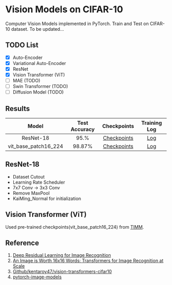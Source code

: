 # Vision Models on CIFAR-10
Computer Vision Models implemented in PyTorch. Train and Test on CIFAR-10 dataset. To be updated...

## TODO List
- [x] Auto-Encoder
- [x] Variational Auto-Encoder
- [x] ResNet 
- [x] Vision Transformer (ViT) 
- [ ] MAE (TODO)
- [ ] Swin Transformer (TODO)
- [ ] Diffusion Model (TODO)

## Results
| Model | Test Accuracy | Checkpoints | Training Log |
| :---: | :---: | :---: | :---: |
| ResNet-18 | 95.% | [Checkpoints](https://drive.google.com/file/d/1Uw6S46igmqtZ_tPJj8JCZ0mCHYrzhsyE/view?usp=sharing) | [Log](https://api.wandb.ai/links/1969347522/qvxyxgt3) |
| vit_base_patch16_224 | 98.87% | [Checkpoints](https://drive.google.com/file/d/1Uw6S46igmqtZ_tPJj8JCZ0mCHYrzhsyE/view?usp=sharing) | [Log](https://api.wandb.ai/links/1969347522/ihzb67uf) |

## ResNet-18
- Dataset Cutout
- Learning Rate Scheduler
- 7x7 Conv -> 3x3 Conv
- Remove MaxPool
- KaiMing_Normal for initialization


## Vision Transformer (ViT)
Used pre-trained checkpoints(vit_base_patch16_224) from [TIMM]((https://github.com/huggingface/pytorch-image-models)).


## Reference
1. [Deep Residual Learning for Image Recognition](https://arxiv.org/abs/1512.03385)
2. [An Image is Worth 16x16 Words: Transformers for Image Recognition at Scale](https://arxiv.org/abs/2010.11929v2)
3. [Github/kentaroy47/vision-transformers-cifar10](https://github.com/kentaroy47/vision-transformers-cifar10)
4. [pytorch-image-models](https://github.com/huggingface/pytorch-image-models)